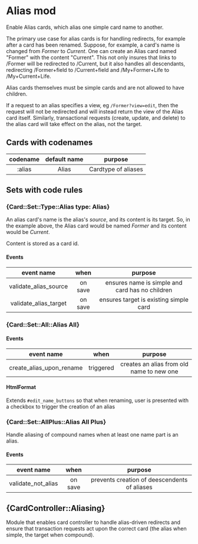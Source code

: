 <!--
# @title README - mod: alias
-->

# Alias mod

Enable Alias cards, which alias one simple card name to another.

The primary use case for alias cards is for handling redirects, for example after a card
has been renamed. Suppose, for example, a card's name is changed from *Former* to
*Current*. One can create an Alias card named "Former" with the content "Current". This
not only insures that links to /Former will be redirected to /Current, but it also handles
all descendants, redirecting /Former+field to /Current+field and /My+Former+Life to
/My+Current+Life.

Alias cards themselves must be simple cards and are not allowed to have children.

If a request to an alias specifies a view, eg `/Former?view=edit`, then the request will
not be redirected and will instead return the view of the Alias card itself. Similarly,
transactional requests (create, update, and delete) to the alias card will take effect on
the alias, not the target.

## Cards with codenames

| codename | default name | purpose |
|:--------:|:------------:|:-------:|
| :alias | Alias | Cardtype of aliases |

## Sets with code rules

### {Card::Set::Type::Alias type: Alias}

An alias card's name is the alias's *source*, and its content is its target. So, in the
example above, the Alias card would be named *Former* and its content would be *Current*.

Content is stored as a card id.

#### Events

| event name | when | purpose |
|:---------:|:------:|:-------:|
| validate_alias_source | on save | ensures name is simple and card has no children |
| validate_alias_target | on save | ensures target is existing simple card |

### {Card::Set::All::Alias All}

#### Events

| event name | when | purpose |
|:---------:|:------:|:-------:|
| create_alias_upon_rename | triggered | creates an alias from old name to new one |

#### HtmlFormat

Extends `#edit_name_buttons` so that when renaming, user is presented with a checkbox to
trigger the creation of an alias

### {Card::Set::AllPlus::Alias All Plus}

Handle aliasing of compound names when at least one name part is an alias.

#### Events

| event name | when | purpose |
|:---------:|:------:|:-------:|
| validate_not_alias | on save | prevents creation of deescendents of aliases |

## {CardController::Aliasing}

Module that enables card controller to handle alias-driven redirects and ensure that
transaction requests act upon the correct card (the alias when simple, the target when
compound).
